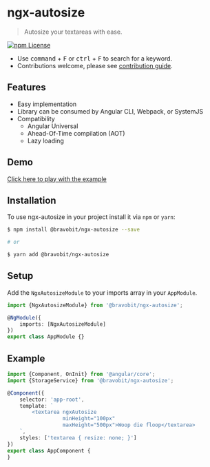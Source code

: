 # ngx-autosize

> Autosize your textareas with ease.

[![npm License](https://img.shields.io/badge/license-MIT-green.svg)](LICENSE)

- Use <kbd>command</kbd> + <kbd>F</kbd> or <kbd>ctrl</kbd> + <kbd>F</kbd> to search for a keyword.
- Contributions welcome, please see [contribution guide](.github/CONTRIBUTING.md).

## Features

* Easy implementation
* Library can be consumed by Angular CLI, Webpack, or SystemJS
* Compatibility
  * Angular Universal
  * Ahead-Of-Time compilation (AOT)
  * Lazy loading

## Demo

[Click here to play with the example](https://stackblitz.com/github/bravobit/ngx-autosize)

## Installation

To use ngx-autosize in your project install it via `npm` or `yarn`:

```bash
$ npm install @bravobit/ngx-autosize --save

# or

$ yarn add @bravobit/ngx-autosize
```

## Setup

Add the `NgxAutosizeModule` to your imports array in your `AppModule`.

```typescript
import {NgxAutosizeModule} from '@bravobit/ngx-autosize';

@NgModule({
    imports: [NgxAutosizeModule]
})
export class AppModule {}
```

## Example

```typescript
import {Component, OnInit} from '@angular/core';
import {StorageService} from '@bravobit/ngx-autosize';

@Component({
    selector: 'app-root',
    template: `
        <textarea ngxAutosize
                  minHeight="100px"
                  maxHeight="500px">Woop die floop</textarea>
    `,
    styles: ['textarea { resize: none; }']
})
export class AppComponent {
}
```